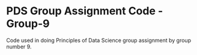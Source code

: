 # PDS Group Assignment Code - Group-9
Code used in doing Principles of Data Science group assignment by group number 9.
